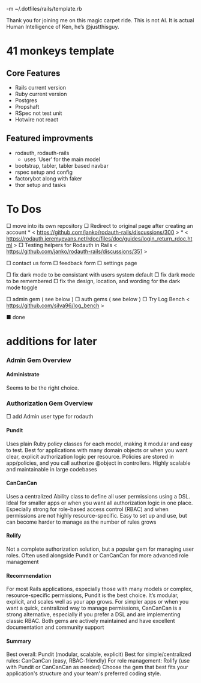 -m ~/.dotfiles/rails/template.rb


Thank you for joining me on this magic carpet ride. This is not AI. It is actual Human Intelligence of Ken, he’s @justthisguy.

# 41 monkeys template

## Core Features

- Rails current version
- Ruby  current version
- Postgres
- Propshaft
- RSpec not test unit
- Hotwire not react


## Featured improvments

- rodauth, rodauth-rails
  - uses 'User' for the main model
- bootstrap, tabler, tabler based navbar
- rspec setup and config
- factorybot along with faker
- thor setup and tasks


# To Dos
  □ move into its own repository
  □ Redirect to original page after creating an account
    * < https://github.com/janko/rodauth-rails/discussions/300 >
    * < https://rodauth.jeremyevans.net/rdoc/files/doc/guides/login_return_rdoc.html >
  □ Testing helpers for Rodauth in Rails < https://github.com/janko/rodauth-rails/discussions/351 >

  □ contact us form
  □ feedback form
  □ settings page

  □ fix dark mode to be consistant with users system default
  □ fix dark mode to be remembered
  □ fix the design, location, and wording for the dark mode toggle

  □ admin gem ( see below )
  □ auth gems ( see below )
  □ Try Log Bench < https://github.com/silva96/log_bench >

  ■ done


# additions for later


### Admin Gem Overview
#### Administrate
Seems to be the right choice.

### Authorization Gem Overview
  □ add Admin user type for rodauth

#### Pundit
Uses plain Ruby policy classes for each model, making it modular and easy to test.
Best for applications with many domain objects or when you want clear, explicit authorization logic per resource.
Policies are stored in app/policies, and you call authorize @object in controllers.
Highly scalable and maintainable in large codebases

#### CanCanCan
Uses a centralized Ability class to define all user permissions using a DSL.
Ideal for smaller apps or when you want all authorization logic in one place.
Especially strong for role-based access control (RBAC) and when permissions are not highly resource-specific.
Easy to set up and use, but can become harder to manage as the number of rules grows

#### Rolify
Not a complete authorization solution, but a popular gem for managing user roles. Often used alongside Pundit or CanCanCan for more advanced role management

#### Recommendation
For most Rails applications, especially those with many models or complex, resource-specific permissions, Pundit is the best choice. It’s modular, explicit, and scales well as your app grows.
For simpler apps or when you want a quick, centralized way to manage permissions, CanCanCan is a strong alternative, especially if you prefer a DSL and are implementing classic RBAC.
Both gems are actively maintained and have excellent documentation and community support

#### Summary
Best overall: Pundit (modular, scalable, explicit)
Best for simple/centralized rules: CanCanCan (easy, RBAC-friendly)
For role management: Rolify (use with Pundit or CanCanCan as needed)
Choose the gem that best fits your application's structure and your team's preferred coding style.
